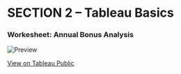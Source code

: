 # SECTION 2 – Tableau Basics

### Workesheet: Annual Bonus Analysis

![Preview](SECTION-2/annual-bonus-analysis)

[View on Tableau Public](https://public.tableau.com/views/UdemyTutorial_Section2/AnnualBonusAnalysis?:language=en-US&publish=yes&:sid=&:redirect=auth&:display_count=n&:origin=viz_share_link)

